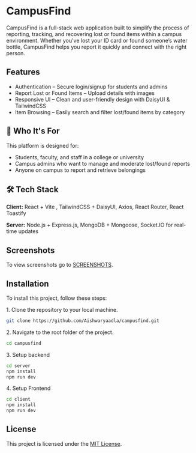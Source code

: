 
# CampusFind

CampusFind is a full-stack web application built to simplify the process of reporting, tracking, and recovering lost or found items within a campus environment. Whether you've lost your ID card or found someone’s water bottle, CampusFind helps you report it quickly and connect with the right person.




## Features

- Authentication – Secure login/signup for students and admins
- Report Lost or Found Items – Upload details with images
- Responsive UI – Clean and user-friendly design with DaisyUI & TailwindCSS
- Item Browsing – Easily search and filter lost/found items by category


## 👥 Who It's For

This platform is designed for:

-  Students, faculty, and staff in a college or university
-  Campus admins who want to manage and moderate lost/found reports
-  Anyone on campus to report and retrieve belongings


## 🛠️ Tech Stack

**Client:** React + Vite , TailwindCSS + DaisyUI, Axios, React Router, React Toastify

**Server:** Node.js + Express.js, MongoDB + Mongoose, Socket.IO for real-time updates


## Screenshots

To view screenshots go to <a href="https://github.com/Aishwaryaadla/campusfind/blob/main/SCREENSHOTS.md">SCREENSHOTS</a>.

## Installation
To install this project, follow these steps:<br>

<p>1. Clone the repository to your local machine.</p>

```bash
git clone https://github.com/Aishwaryaadla/campusfind.git
```

<p>2. Navigate to the root folder of the project.</p>

```bash
cd campusfind
```

<p>3. Setup backend</p>

```bash
cd server
npm install
npm run dev
```

<p>4. Setup Frontend</p>

```bash
cd client
npm install
npm run dev
```

## License

This project is licensed under the <a href="https://github.com/Aishwaryaadla/campusfind/blob/main/LICENSE">MIT License</a>.
